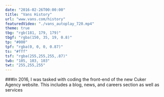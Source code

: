 ```yaml
---
date: "2016-02-26T00:00:00"
title: "Vans History"
url: "www.vans.com/history"
featuredVideo: "./vans_autoplay_720.mp4"
theme: true
tbg: "rgb(181, 179, 179)"
tbgf: "rgba(150, 35, 19, 0.8)"
tp: "#000"
tpf: "rgba(0, 0, 0, 0.87)"
ts: "#fff"
tsf: "rgba(255,255,255,.87)"
twb: "105, 103, 103"
twt: "255,255,255"
---
```

###In 2016, I was tasked with coding the front-end of the new Cuker Agency website. This includes a blog, news, and careers section as well as services 
